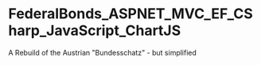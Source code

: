 # FederalBonds_ASPNET_MVC_EF_CSharp_JavaScript_ChartJS
A Rebuild of the Austrian "Bundesschatz" - but simplified
